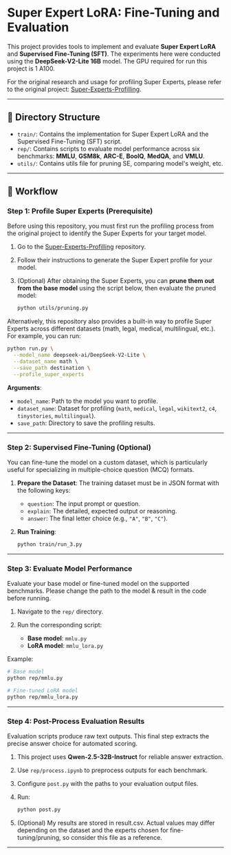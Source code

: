 # Super Expert LoRA: Fine-Tuning and Evaluation

This project provides tools to implement and evaluate **Super Expert LoRA** and **Supervised Fine-Tuning (SFT)**. The experiments here were conducted using the **DeepSeek-V2-Lite 16B** model. The GPU required for run this project is 1 A100.

For the original research and usage for profiling Super Experts, please refer to the original project: [Super-Experts-Profilling](https://github.com/ZunhaiSu/Super-Experts-Profilling).

---

## 📂 Directory Structure

* `train/`: Contains the implementation for Super Expert LoRA and the Supervised Fine-Tuning (SFT) script.
* `rep/`: Contains scripts to evaluate model performance across six benchmarks: **MMLU**, **GSM8k**, **ARC-E**, **BoolQ**, **MedQA**, and **VMLU**.
* `utils/`: Contains utils file for pruning SE, comparing model's weight, etc.
---

## 🚀 Workflow

### Step 1: Profile Super Experts (Prerequisite)

Before using this repository, you must first run the profiling process from the original project to identify the Super Experts for your target model.

1. Go to the [Super-Experts-Profilling](https://github.com/ZunhaiSu/Super-Experts-Profilling) repository.
2. Follow their instructions to generate the Super Expert profile for your model.
3. (Optional) After obtaining the Super Experts, you can **prune them out from the base model** using the script below, then evaluate the pruned model:

   ```bash
   python utils/pruning.py
   ```

Alternatively, this repository also provides a built-in way to profile Super Experts across different datasets (math, legal, medical, multilingual, etc.). For example, you can run:

```bash
python run.py \
  --model_name deepseek-ai/DeepSeek-V2-Lite \
  --dataset_name math \
  --save_path destination \
  --profile_super_experts
```

**Arguments**:

* `model_name`: Path to the model you want to profile.
* `dataset_name`: Dataset for profiling (`math`, `medical`, `legal`, `wikitext2`, `c4`, `tinystories`, `multilingual`).
* `save_path`: Directory to save the profiling results.

---

### Step 2: Supervised Fine-Tuning (Optional)

You can fine-tune the model on a custom dataset, which is particularly useful for specializing in multiple-choice question (MCQ) formats.

1. **Prepare the Dataset**: The training dataset must be in JSON format with the following keys:

   * `question`: The input prompt or question.
   * `explain`: The detailed, expected output or reasoning.
   * `answer`: The final letter choice (e.g., `"A"`, `"B"`, `"C"`).

2. **Run Training**:

   ```bash
   python train/run_3.py
   ```

---

### Step 3: Evaluate Model Performance

Evaluate your base model or fine-tuned model on the supported benchmarks. Please change the path to the model & result in the code before running.

1. Navigate to the `rep/` directory.
2. Run the corresponding script:

   * **Base model**: `mmlu.py`
   * **LoRA model**: `mmlu_lora.py`

Example:

```bash
# Base model
python rep/mmlu.py

# Fine-tuned LoRA model
python rep/mmlu_lora.py
```

---

### Step 4: Post-Process Evaluation Results

Evaluation scripts produce raw text outputs. This final step extracts the precise answer choice for automated scoring.

1. This project uses **Qwen-2.5-32B-Instruct** for reliable answer extraction.
2. Use `rep/process.ipynb` to preprocess outputs for each benchmark.
3. Configure `post.py` with the paths to your evaluation output files.
4. Run:

   ```bash
   python post.py
   ```
5. (Optional) My results are stored in result.csv. Actual values may differ depending on the dataset and the experts chosen for fine-tuning/pruning, so consider this file as a reference.
---
